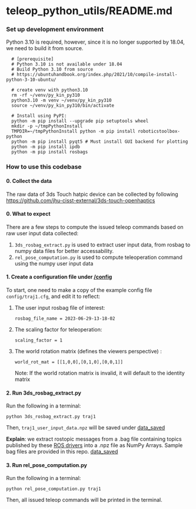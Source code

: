 # teleop_python_utils/README.md

### Set up development environment

Python 3.10 is required, however, since it is no longer supported by 18.04, we need to build it from source.
```
  # [prerequisite]
  # Python 3.10 is not available under 18.04
  # Build Python 3.10 from source
  # https://ubuntuhandbook.org/index.php/2021/10/compile-install-python-3-10-ubuntu/
```

```
  # create venv with python3.10
  rm -rf ~/venv/py_kin_py310
  python3.10 -m venv ~/venv/py_kin_py310
  source ~/venv/py_kin_py310/bin/activate

  # Install using PyPI:
  python -m pip install --upgrade pip setuptools wheel
  mkdir -p ~/tmpPythonInstall
  TMPDIR=~/tmpPythonInstall python -m pip install roboticstoolbox-python
  python -m pip install pyqt5 # Must install GUI backend for plotting
  python -m pip install ipdb
  python -m pip install rosbags

```

### How to use this codebase
#### 0. Collect the data
The raw data of 3ds Touch hatpic device can be collected by following https://github.com/jhu-cisst-external/3ds-touch-openhaptics

#### 0. What to expect
There are a few steps to compute the issued teleop commands based on raw user input data collected:
1. ```3ds_rosbag_extract.py``` is used to extract user input data, from rosbag to numpy data files for better accessability.
2. ```rel_pose_computation.py``` is used to compute teleoperation command using the numpy user input data
#### 1. Create a configuration file under [/config](teleop_python_utils/config)
To start, one need to make a copy of the example config file ```config/traj1.cfg```, and edit it to reflect:

1. The user input rosbag file of interest: 
    ```
    rosbag_file_name = 2023-06-29-13-18-02
    ``` 
2. The scaling factor for teleoperation:
    ```
    scaling_factor = 1
    ```
3. The world rotation matrix (defines the viewers perspective) :
    ```
    world_rot_mat = [[1,0,0],[0,1,0],[0,0,1]]
    ```
    Note: If the world rotation matrix is invalid, it will default to the identity matrix

#### 2. Run 3ds_rosbag_extract.py
Run the following in a terminal:
```Shell
python 3ds_rosbag_extract.py traj1
```
Then, ```traj1_user_input_data.npz``` will be saved under [data_saved](teleop_python_utils/data_saved)

**Explain**: we extract rostopic messages from a .bag file containing topics published by these [ROS drivers](https://github.com/jhu-saw/sawSensablePhantom) into a .npz file as NumPy Arrays. Sample bag files are provided in this repo. [data_saved](teleop_python_utils/data_saved)

#### 3. Run rel_pose_computation.py
Run the following in a terminal:
```Shell
python rel_pose_computation.py traj1
```
Then, all issued teleop commands will be printed in the terminal.

